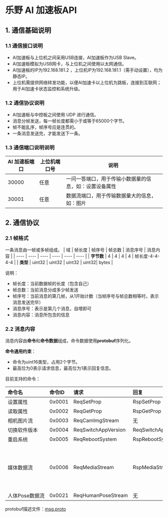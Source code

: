# 乐野 AI 加速板API

## 1. 通信基础说明
### 1.1 通信接口说明
- AI加速板与上位机之间采用USB连接，AI加速板作为USB Slave。
- AI加速板模拟为USB网卡，与上位机之间使用以太网通信。
- AI加速板的IP为192.168.181.2 ，上位机IP为192.168.181.1（需手动设置），均为静态IP。
- 上位机需提供网络转发功能，以便AI加速卡以上位机为跳板，连接到互联网；用于AI加速卡状态监控和系统升级。

### 1.2 通信协议说明
- AI加速板与中控板之间使用 UDP 进行通信。
- 消息分帧发送，每一帧长度都需小于或等于65000个字节。
- 帧不能乱序，帧序号应是连贯的。
- 一条消息发送完，才能发送下一条。

### 1.3 通信端口说明说明

| AI 加速板端口   | 上位机端口号  |  说明  |
|  ----  | ----  | ---- |
| 30000  | 任意 | 一问一答端口，用于传输小数据量的信息，如：设置设备属性 |
| 30001  | 任意 | 数据流端口，用于传输数据量大的信息，如：图片 |

## 2. 通信协议
### 2.1 帧格式
一条消息由一帧或多帧组成。
| 域 | 帧长度 | 帧序号 | 帧总数 | 消息序号 | 消息内容 |
|  ----  |  ----  |  ----  |  ----  |  ----  |  ----  |
| **字节数** | 4 | 4 | 4 | 4 | 帧长度-4-4-4-4 |
| **类型** | uint32 | uint32 | uint32 | uint32| bytes |

说明：
- 帧长度：当前数据帧的长度（包含自己）
- 帧总数：当前消息分成多少帧发送
- 帧序号：当前消息的第几帧，从1开始计数（当帧序号与帧总数相等时，表示消息发送完毕）
- 消息序号：表示是第几个消息，自增即可
- 消息内容：消息所包含的信息

### 2.2 消息内容
消息内容由**命令**和**命令数据**组成，命令数据使用**protobuf**序列化。

**命令通用约束**：
- 命令为uint16类型，占用2个字节。
- 最高位为0表示请求信息，最高位为1表示回复信息。

目前支持的命令：

| 命令名 | 命令ID | 请求 | 回复 | <nobr>端口号<nobr> | 方向 | 说明 |
| :---- | :---- | :---- | :---- | :---- | :---- | :---- |
| <nobr>设置属性</nobr> | 0x0001 | ReqSetProp | RspSetProp | 30000 | <nobr>host → device<nobr> |  |
| 读取属性 | 0x0002 | ReqGetProp | RspGetProp | 30000 | host → device |  |
| 相机图片流 | 0x0003 | ReqCamImgStream | 无 | **30001** | device → host | <nobr>加速板主动发送<nobr> |
| 切换软件版本 | 0x0004 | ReqSwitchAppVersion | ReqSwitchAppVersion | 30000 | host → device |  |
| 重启系统 | 0x0005 | ReqRebootSystem | RspRebootSystem | 30000 | host → device |  |
| 媒体数据流 | 0x0006 | ReqMediaStream | RspMediaStream | **30001** | host → device | 目前只支持JPG格式的图片，且图片宽和高必须是16的倍数，尺寸小于1920x1080。 |
| <nobr>人体Pose数据流</nobr> | 0x0021 | ReqHumanPoseStream | 无 | 30001 | device → host | 加速板主动发送 |

protobuf描述文件：[msg.proto](https://raw.githubusercontent.com/LeyeTech/HumanPose/main/protos/msg.proto)

